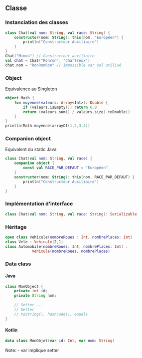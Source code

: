 ## Classe


### Instanciation des classes
```kotlin
class Chat(val nom: String, val race: String) {
    constructor(nom: String): this(nom, "Européen") {
        println("Constructeur Auxiliaire")
    }
}
Chat("Minou") // Constructeur auxiliaire
val chat = Chat("Ronron", "Chartreux")
chat.nom = "RonRonRon" // impossible car val utilisé
```


### Object
Equivalence au Singleton
```kotlin
object Math {
    fun moyenne(valeurs: Array<Int>): Double {
        if (valeurs.isEmpty()) return 0.0
        return (valeurs.sum() / valeurs.size).toDouble()
    }
}
println(Math.moyenne(arrayOf(1,2,3,4))
```


### Companion object
Equivalent du static Java
```kotlin
class Chat(val nom: String, val race) {
    companion object {
        const val RACE_PAR_DEFAUT = "Européen" 
    }
    constructor(nom: String): this(nom, RACE_PAR_DEFAUT) {
        println("Constructeur Auxiliaire")
    }
}
```


### Implémentation d'interface
```kotlin
class Chat(val nom: String, val race: String): Serializable
```


### Héritage
```kotlin
open class Vehicule(nombreRoues : Int, nombrePlaces: Int)
class Velo : Vehicule(2,1)
class Automobile(nombreRoues: Int, nombrePlaces: Int) : 
            Vehicule(nombreRoues, nombrePlaces)
```


### Data class
#### Java
```java
class MonObject {
    private int id;
    private String nom;
    
    // Setter ... 
    // Getter
    // toString(), hashcode(), equals
}
```
#### Kotlin
```kotlin
data class MonObjet(var id: Int, var nom: String)
```

Note: - var implique setter 
